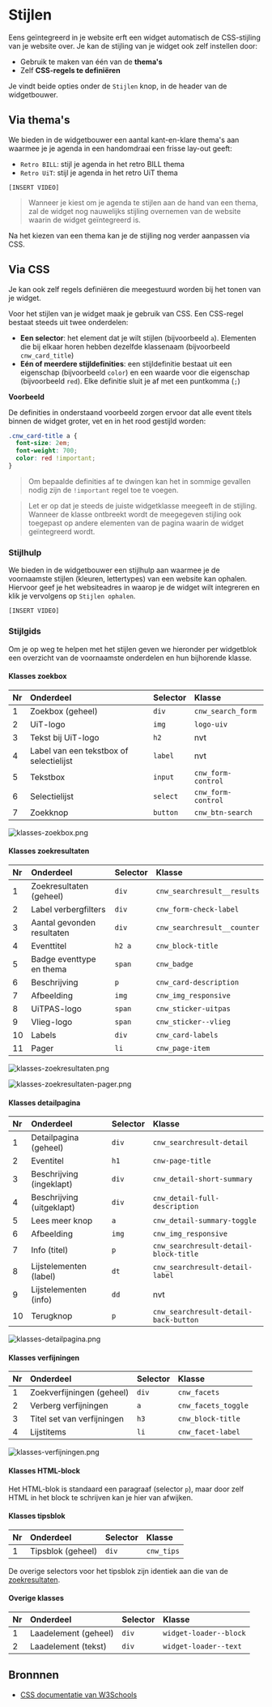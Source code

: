 # Stijlen

Eens geïntegreerd in je website erft een widget automatisch de CSS-stijling van je website over. Je kan de stijling van je widget ook zelf instellen door:
* Gebruik te maken van één van de **thema's**
* Zelf **CSS-regels te definiëren** 

Je vindt beide opties onder de `Stijlen` knop, in de header van de widgetbouwer. 

## Via thema's

We bieden in de widgetbouwer een aantal kant-en-klare thema's aan waarmee je je agenda in een handomdraai een frisse lay-out geeft:
* `Retro BILL`: stijl je agenda in het retro BILL thema
* `Retro UiT`: stijl je agenda in het retro UiT thema

`[INSERT VIDEO]`

> Wanneer je kiest om je agenda te stijlen aan de hand van een thema, zal de widget nog nauwelijks stijling overnemen van de website waarin de widget geïntegreerd is.

Na het kiezen van een thema kan je de stijling nog verder aanpassen via CSS.

## Via CSS

Je kan ook zelf regels definiëren die meegestuurd worden bij het tonen van je widget.

Voor het stijlen van je widget maak je gebruik van CSS. Een CSS-regel bestaat steeds uit twee onderdelen:
* **Een selector**: het element dat je wilt stijlen (bijvoorbeeld `a`). Elementen die bij elkaar horen hebben dezelfde klassenaam (bijvoorbeeld `cnw_card_title`)
* **Eén of meerdere stijldefinities**: een stijldefinitie bestaat uit een eigenschap (bijvoorbeeld `color`) en een waarde voor die eigenschap (bijvoorbeeld `red`). Elke definitie sluit je af met een puntkomma (`;`)

**Voorbeeld**

De definities in onderstaand voorbeeld zorgen ervoor dat alle event titels binnen de widget groter, vet en in het rood gestijld worden:

```css
.cnw_card-title a {
  font-size: 2em;
  font-weight: 700;
  color: red !important;
}
```

> Om bepaalde definities af te dwingen kan het in sommige gevallen nodig zijn de `!important` regel toe te voegen.

<!-- theme: danger -->
> Let er op dat je steeds de juiste widgetklasse meegeeft in de stijling. Wanneer de klasse ontbreekt wordt de meegegeven stijling ook toegepast op andere elementen van de pagina waarin de widget geïntegreerd wordt.

### Stijlhulp

We bieden in de widgetbouwer een stijlhulp aan waarmee je de voornaamste stijlen (kleuren, lettertypes) van een website kan ophalen. Hiervoor geef je het websiteadres in waarop je de widget wilt integreren en klik je vervolgens op `Stijlen ophalen`.

`[INSERT VIDEO]`

### Stijlgids

Om je op weg te helpen met het stijlen geven we hieronder per widgetblok een overzicht van de voornaamste onderdelen en hun bijhorende klasse.

#### Klasses zoekbox

| Nr  | Onderdeel                               | Selector | Klasse             |
| :-- | :-------------------------------------- | :------- | :----------------- |
| 1   | Zoekbox (geheel)                        | `div`    | `cnw_search_form`  |
| 2   | UiT-logo                                | `img`    | `logo-uiv`         |
| 3   | Tekst bij UiT-logo                      | `h2`     | nvt                |
| 4   | Label van een tekstbox of selectielijst | `label`  | nvt                |
| 5   | Tekstbox                                | `input`  | `cnw_form-control` |
| 6   | Selectielijst                           | `select` | `cnw_form-control` |
| 7   | Zoekknop                                | `button` | `cnw_btn-search`   |

![klasses-zoekbox.png](../assets/images/klasses-zoekbox.png)

#### Klasses zoekresultaten

| Nr  | Onderdeel                  | Selector | Klasse                      |
| :-- | :------------------------- | :------- | :-------------------------- |
| 1   | Zoekresultaten (geheel)    | `div`    | `cnw_searchresult__results` |
| 2   | Label verbergfilters       | `div`    | `cnw_form-check-label`      |
| 3   | Aantal gevonden resultaten | `div`    | `cnw_searchresult__counter` |
| 4   | Eventtitel                 | `h2 a`   | `cnw_block-title`           |
| 5   | Badge eventtype en thema   | `span`   | `cnw_badge`                 |
| 6   | Beschrijving               | `p`      | `cnw_card-description`      |
| 7   | Afbeelding                 | `img`    | `cnw_img_responsive`        |
| 8   | UiTPAS-logo                | `span`   | `cnw_sticker-uitpas`        |
| 9   | Vlieg-logo                 | `span`   | `cnw_sticker--vlieg`        |
| 10  | Labels                     | `div`    | `cnw_card-labels`           |
| 11  | Pager                      | `li`     | `cnw_page-item`             |

![klasses-zoekresultaten.png](../assets/images/klasses-zoekresultaten.png)

![klasses-zoekresultaten-pager.png](../assets/images/klasses-zoekresultaten-pager.png)

#### Klasses detailpagina

| Nr  | Onderdeel                 | Selector | Klasse                                |
| :-- | :------------------------ | :------- | :------------------------------------ |
| 1   | Detailpagina (geheel)     | `div`    | `cnw_searchresult-detail`             |
| 2   | Eventitel                 | `h1`     | `cnw-page-title`                      |
| 3   | Beschrijving (ingeklapt)  | `div`    | `cnw_detail-short-summary`            |
| 4   | Beschrijving (uitgeklapt) | `div`    | `cnw_detail-full-description`         |
| 5   | Lees meer knop            | `a`      | `cnw_detail-summary-toggle`           |
| 6   | Afbeelding                | `img`    | `cnw_img_responsive`                  |
| 7   | Info (titel)              | `p`      | `cnw_searchresult-detail-block-title` |
| 8   | Lijstelementen (label)    | `dt`     | `cnw_searchresult-detail-label`       |
| 9   | Lijstelementen (info)     | `dd`     | nvt                                   |
| 10  | Terugknop                 | `p`      | `cnw_searchresult-detail-back-button` |

![klasses-detailpagina.png](../assets/images/klasses-detailpagina.png)

#### Klasses verfijningen

| Nr  | Onderdeel                  | Selector | Klasse              |
| :-- | :------------------------- | :------- | :------------------ |
| 1   | Zoekverfijningen (geheel)  | `div`    | `cnw_facets`        |
| 2   | Verberg verfijningen       | `a`      | `cnw_facets_toggle` |
| 3   | Titel set van verfijningen | `h3`     | `cnw_block-title`   |
| 4   | Lijstitems                 | `li`     | `cnw_facet-label`   |

![klasses-verfijningen.png](../assets/images/klasses-verfijningen.png)

#### Klasses HTML-block

Het HTML-blok is standaard een paragraaf (selector `p`), maar door zelf HTML in het block te schrijven kan je hier van afwijken.

#### Klasses tipsblok

| Nr  | Onderdeel         | Selector | Klasse     |
| :-- | :---------------- | :------- | :--------- |
| 1   | Tipsblok (geheel) | `div`    | `cnw_tips` |

De overige selectors voor het tipsblok zijn identiek aan die van de [zoekresultaten](#Klasses-zoekresultaten).

#### Overige klasses

| Nr  | Onderdeel            | Selector | Klasse                 |
| :-- | :------------------- | :------- | :--------------------- |
| 1   | Laadelement (geheel) | `div`    | `widget-loader--block` |
| 2   | Laadelement (tekst)  | `div`    | `widget-loader--text`  |

## Bronnnen

* [CSS documentatie van W3Schools](https://www.w3schools.com/css/default.asp)
